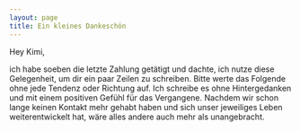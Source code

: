 ```yaml
---
layout: page
title: Ein kleines Dankeschön
---
```


Hey Kimi,

ich habe soeben die letzte Zahlung getätigt und dachte, ich nutze diese Gelegenheit, um dir ein paar Zeilen
zu schreiben. Bitte werte das Folgende ohne jede Tendenz oder Richtung auf. Ich schreibe es ohne Hintergedanken und mit einem positiven Gefühl für das Vergangene. Nachdem wir schon lange keinen Kontakt mehr gehabt haben und sich unser jeweiliges Leben weiterentwickelt hat, wäre alles andere auch mehr als unangebracht.  
